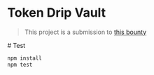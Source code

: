 # Token Drip Vault
> This project is a submission to [this bounty](https://gitcoin.co/issue/vitelabs/bounties/21/100027828)

# Test
```bash
npm install
npm test
```